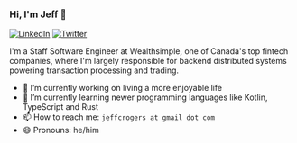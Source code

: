 ### Hi, I'm Jeff 👋

[![LinkedIn](https://img.shields.io/badge/linkedin-%230077B5.svg?&style=for-the-badge&logo=linkedin&logoColor=white)](https://www.linkedin.com/in/digitaljeff) [![Twitter](https://img.shields.io/badge/twitter-%231DA1F2.svg?&style=for-the-badge&logo=twitter&logoColor=white)](https://twitter.com/jrogers)

I'm a Staff Software Engineer at Wealthsimple, one of Canada's top fintech companies, where I'm largely responsible for backend distributed systems powering transaction processing and trading.

- 🔭 I’m currently working on living a more enjoyable life
- 🌱 I’m currently learning newer programming languages like Kotlin, TypeScript and Rust
- 📫 How to reach me: `jeffcrogers at gmail dot com`
- 😄 Pronouns: he/him

